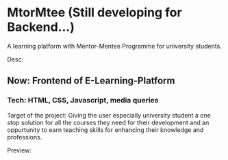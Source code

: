# MtorMtee (Still developing for Backend...)
A learning platform with Mentor-Mentee Programme for university students.

Desc:
## Now: Frontend of E-Learning-Platform
### Tech: HTML, CSS, Javascript, media queries

Target of the project: Giving the user especially university student a one stop solution for all the courses they need for their development and an oppurtunity to earn teaching skills for enhancing their knowledge and professions.


Preview:
